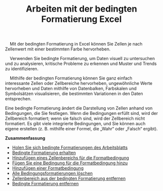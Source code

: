 ﻿---
title: Arbeiten mit der bedingten Formatierung Excel
second_title: Aspose.Cells Cloud Documen
linktitle: Bedingte Formatierung
type: docs
url: /de/conditional-formattings/
aliases: [/working-with-conditional-formatting/]
keywords: REST API, spreadsheets, excel, conditional formattin
description: "Cells.Cloud API für Excel funktionieren: bedingte Formatierung funktionieren"
weight: 100
kwords: Excel, Office Cloud, REST API, Tabellenkalkulation, PDF, CSV, Json, Markdown, Bedingte Formatierungen
---
&nbsp;&nbsp;&nbsp;&nbsp;Mit der bedingten Formatierung in Excel können Sie Zellen je nach Zellenwert mit einer bestimmten Farbe hervorheben.

&nbsp;&nbsp;&nbsp;&nbsp;Verwenden Sie bedingte Formatierung, um Daten visuell zu untersuchen und zu analysieren, kritische Probleme zu erkennen und Muster und Trends zu identifizieren.

&nbsp;&nbsp;&nbsp;&nbsp;Mithilfe der bedingten Formatierung können Sie ganz einfach interessante Zellen oder Zellbereiche hervorheben, ungewöhnliche Werte hervorheben und Daten mithilfe von Datenbalken, Farbskalen und Symbolsätzen visualisieren, die bestimmten Variationen in den Daten entsprechen.

Eine bedingte Formatierung ändert die Darstellung von Zellen anhand von Bedingungen, die Sie festlegen. Wenn die Bedingungen erfüllt sind, wird der Zellbereich formatiert; wenn sie falsch sind, wird der Zellbereich nicht formatiert. Es gibt viele integrierte Bedingungen, und Sie können auch eigene erstellen (z. B. mithilfe einer Formel, die „Wahr“ oder „Falsch“ ergibt).

**Zusammenfassung**

- [Holen Sie sich bedingte Formatierungen des Arbeitsblatts](/cells/de/conditional-formattings/get-all/)
- [Bedingte Formatierung erhalten](/cells/de/conditional-formattings/get/)
- [Hinzufügen eines Zellenbereichs für die Formatbedingung](/cells/de/conditional-formattings/add-cell-area/)
- [Fügen Sie eine Bedingung für die Formatbedingung hinzu](/cells/de/conditional-formattings/add-a-condition/)
- [Hinzufügen einer Formatbedingung](/cells/de/conditional-formattings/add-format-condition/)
- [Alle Bedingungsformatierungen löschen](/cells/de/conditional-formattings/clear/)
- [Zellenbereich aus der bedingten Formatierung entfernen](/cells/de/conditional-formattings/delete-cell-area/)
- [Bedingte Formatierung entfernen](/cells/de/conditional-formattings/delete/)
